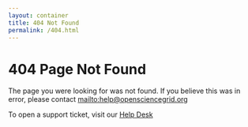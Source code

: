 ```yaml
---
layout: container
title: 404 Not Found
permalink: /404.html
---
```


# 404 Page Not Found

The page you were looking for was not found.
If you believe this was in error, please contact <mailto:help@opensciencegrid.org>

To open a support ticket, visit our [Help Desk](https://support.opensciencegrid.org/support/tickets/new)


